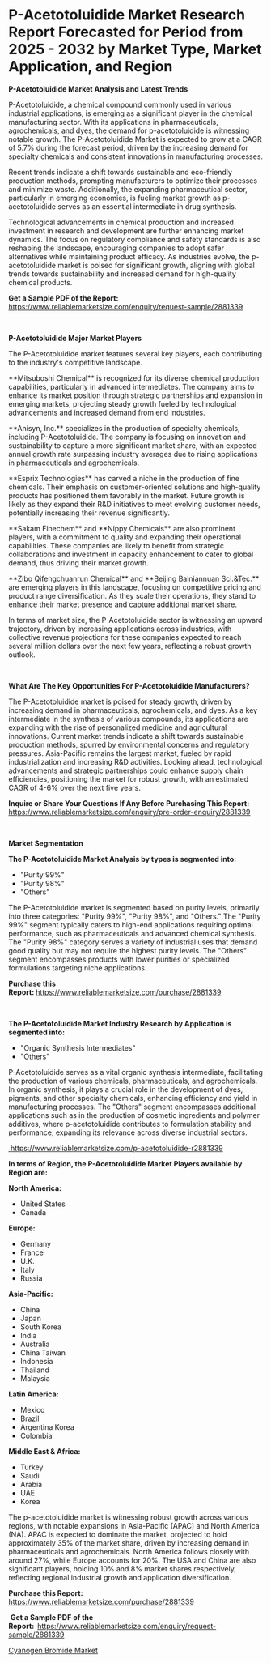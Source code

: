 <p><h1>P-Acetotoluidide Market Research Report Forecasted for Period from 2025 -  2032 by Market Type, Market Application, and Region</h1></p><p><strong>P-Acetotoluidide Market Analysis and Latest Trends</strong></p>
<p><p>P-Acetotoluidide, a chemical compound commonly used in various industrial applications, is emerging as a significant player in the chemical manufacturing sector. With its applications in pharmaceuticals, agrochemicals, and dyes, the demand for p-acetotoluidide is witnessing notable growth. The P-Acetotoluidide Market is expected to grow at a CAGR of 5.7% during the forecast period, driven by the increasing demand for specialty chemicals and consistent innovations in manufacturing processes. </p><p>Recent trends indicate a shift towards sustainable and eco-friendly production methods, prompting manufacturers to optimize their processes and minimize waste. Additionally, the expanding pharmaceutical sector, particularly in emerging economies, is fueling market growth as p-acetotoluidide serves as an essential intermediate in drug synthesis. </p><p>Technological advancements in chemical production and increased investment in research and development are further enhancing market dynamics. The focus on regulatory compliance and safety standards is also reshaping the landscape, encouraging companies to adopt safer alternatives while maintaining product efficacy. As industries evolve, the p-acetotoluidide market is poised for significant growth, aligning with global trends towards sustainability and increased demand for high-quality chemical products.</p></p>
<p><strong>Get a Sample PDF of the Report:&nbsp;</strong> <a href="https://www.reliablemarketsize.com/enquiry/request-sample/2881339?utm_campaign=2478&utm_medium=2&utm_source=Github&utm_content=ia&utm_term=12032025&utm_id=p-acetotoluidide">https://www.reliablemarketsize.com/enquiry/request-sample/2881339</a></p>
<p>&nbsp;</p>
<p><strong>P-Acetotoluidide Major Market Players</strong></p>
<p><p>The P-Acetotoluidide market features several key players, each contributing to the industry's competitive landscape. </p><p>**Mitsuboshi Chemical** is recognized for its diverse chemical production capabilities, particularly in advanced intermediates. The company aims to enhance its market position through strategic partnerships and expansion in emerging markets, projecting steady growth fueled by technological advancements and increased demand from end industries.</p><p>**Anisyn, Inc.** specializes in the production of specialty chemicals, including P-Acetotoluidide. The company is focusing on innovation and sustainability to capture a more significant market share, with an expected annual growth rate surpassing industry averages due to rising applications in pharmaceuticals and agrochemicals.</p><p>**Esprix Technologies** has carved a niche in the production of fine chemicals. Their emphasis on customer-oriented solutions and high-quality products has positioned them favorably in the market. Future growth is likely as they expand their R&D initiatives to meet evolving customer needs, potentially increasing their revenue significantly.</p><p>**Sakam Finechem** and **Nippy Chemicals** are also prominent players, with a commitment to quality and expanding their operational capabilities. These companies are likely to benefit from strategic collaborations and investment in capacity enhancement to cater to global demand, thus driving their market growth.</p><p>**Zibo Qifengchuanrun Chemical** and **Beijing Bainiannuan Sci.&Tec.** are emerging players in this landscape, focusing on competitive pricing and product range diversification. As they scale their operations, they stand to enhance their market presence and capture additional market share.</p><p>In terms of market size, the P-Acetotoluidide sector is witnessing an upward trajectory, driven by increasing applications across industries, with collective revenue projections for these companies expected to reach several million dollars over the next few years, reflecting a robust growth outlook.</p></p>
<p>&nbsp;</p>
<p><strong>What Are The Key Opportunities For P-Acetotoluidide Manufacturers?</strong></p>
<p><p>The P-Acetotoluidide market is poised for steady growth, driven by increasing demand in pharmaceuticals, agrochemicals, and dyes. As a key intermediate in the synthesis of various compounds, its applications are expanding with the rise of personalized medicine and agricultural innovations. Current market trends indicate a shift towards sustainable production methods, spurred by environmental concerns and regulatory pressures. Asia-Pacific remains the largest market, fueled by rapid industrialization and increasing R&D activities. Looking ahead, technological advancements and strategic partnerships could enhance supply chain efficiencies, positioning the market for robust growth, with an estimated CAGR of 4-6% over the next five years.</p></p>
<p><strong>Inquire or Share Your Questions If Any Before Purchasing This Report:</strong> <a href="https://www.reliablemarketsize.com/enquiry/pre-order-enquiry/2881339?utm_campaign=2478&utm_medium=2&utm_source=Github&utm_content=ia&utm_term=12032025&utm_id=p-acetotoluidide">https://www.reliablemarketsize.com/enquiry/pre-order-enquiry/2881339</a></p>
<p>&nbsp;</p>
<p><strong>Market Segmentation</strong></p>
<p><strong>The P-Acetotoluidide Market Analysis by types is segmented into:</strong></p>
<p><ul><li>"Purity 99%"</li><li>"Purity 98%"</li><li>"Others"</li></ul></p>
<p><p>The P-Acetotoluidide market is segmented based on purity levels, primarily into three categories: "Purity 99%", "Purity 98%", and "Others." The "Purity 99%" segment typically caters to high-end applications requiring optimal performance, such as pharmaceuticals and advanced chemical synthesis. The "Purity 98%" category serves a variety of industrial uses that demand good quality but may not require the highest purity levels. The "Others" segment encompasses products with lower purities or specialized formulations targeting niche applications.</p></p>
<p><strong>Purchase this Report:&nbsp;</strong><a href="https://www.reliablemarketsize.com/purchase/2881339?utm_campaign=2478&utm_medium=2&utm_source=Github&utm_content=ia&utm_term=12032025&utm_id=p-acetotoluidide">https://www.reliablemarketsize.com/purchase/2881339</a></p>
<p>&nbsp;</p>
<p><strong>The P-Acetotoluidide Market Industry Research by Application is segmented into:</strong></p>
<p><ul><li>"Organic Synthesis Intermediates"</li><li>"Others"</li></ul></p>
<p><p>P-Acetotoluidide serves as a vital organic synthesis intermediate, facilitating the production of various chemicals, pharmaceuticals, and agrochemicals. In organic synthesis, it plays a crucial role in the development of dyes, pigments, and other specialty chemicals, enhancing efficiency and yield in manufacturing processes. The "Others" segment encompasses additional applications such as in the production of cosmetic ingredients and polymer additives, where p-acetotoluidide contributes to formulation stability and performance, expanding its relevance across diverse industrial sectors.</p></p>
<p><a href="https://www.reliablemarketsize.com/p-acetotoluidide-r2881339?utm_campaign=2478&utm_medium=2&utm_source=Github&utm_content=ia&utm_term=12032025&utm_id=p-acetotoluidide">&nbsp;https://www.reliablemarketsize.com/p-acetotoluidide-r2881339</a></p>
<p><strong>In terms of Region, the P-Acetotoluidide Market Players available by Region are:</strong></p>
<p>
    <p> <strong> North America: </strong>
        <ul>
            <li>United States</li>
            <li>Canada</li>
        </ul>
        </p> 
    <p> <strong> Europe: </strong>
        <ul>
            <li>Germany</li>
            <li>France</li>
            <li>U.K.</li>
            <li>Italy</li>
            <li>Russia</li>
        </ul>
        </p> 
    <p> <strong> Asia-Pacific: </strong>
        <ul>
            <li>China</li>
            <li>Japan</li>
            <li>South Korea</li>
            <li>India</li>
            <li>Australia</li>
            <li>China Taiwan</li>
            <li>Indonesia</li>
            <li>Thailand</li>
            <li>Malaysia</li>
        </ul>
        </p> 
    <p> <strong> Latin America: </strong>
        <ul>
            <li>Mexico</li>
            <li>Brazil</li>
            <li>Argentina Korea</li>
            <li>Colombia</li>
        </ul>
        </p> 
    <p> <strong> Middle East & Africa: </strong>
        <ul>
            <li>Turkey</li>
            <li>Saudi</li>
            <li>Arabia</li>
            <li>UAE</li>
            <li>Korea</li>
        </ul>
    </p>
    </p>
<p><p>The p-acetotoluidide market is witnessing robust growth across various regions, with notable expansions in Asia-Pacific (APAC) and North America (NA). APAC is expected to dominate the market, projected to hold approximately 35% of the market share, driven by increasing demand in pharmaceuticals and agrochemicals. North America follows closely with around 27%, while Europe accounts for 20%. The USA and China are also significant players, holding 10% and 8% market shares respectively, reflecting regional industrial growth and application diversification.</p></p>
<p><strong>Purchase this Report: </strong><a href="https://www.reliablemarketsize.com/purchase/2881339?utm_campaign=2478&utm_medium=2&utm_source=Github&utm_content=ia&utm_term=12032025&utm_id=p-acetotoluidide">https://www.reliablemarketsize.com/purchase/2881339</a></p>
<p>&nbsp;<strong>Get a Sample PDF of the Report:&nbsp;&nbsp;</strong><a href="https://www.reliablemarketsize.com/enquiry/request-sample/2881339?utm_campaign=2478&utm_medium=2&utm_source=Github&utm_content=ia&utm_term=12032025&utm_id=p-acetotoluidide">https://www.reliablemarketsize.com/enquiry/request-sample/2881339</a></p>
<p><strong></strong></p>
<p><p><a href="https://github.com/HobertDavis43/Market-Research-Report-List-1/blob/main/cyanogen-bromide-market.md?utm_campaign=2478&utm_medium=2&utm_source=Github&utm_content=ia&utm_term=12032025&utm_id=p-acetotoluidide">Cyanogen Bromide Market</a></p></p>